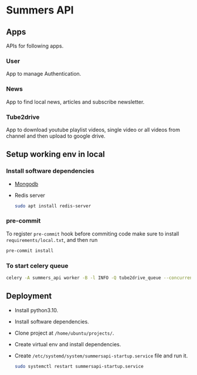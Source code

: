 # Summers API

## Apps

APIs for following apps.

### User

App to manage Authentication.

### News

App to find local news, articles and subscribe newsletter.

### Tube2drive

App to download youtube playlist videos, single video or all videos from channel
and then upload to google drive.

## Setup working env in local

### Install software dependencies

- [Mongodb](https://www.mongodb.com/try/download/community)
- Redis server

    ```sh
    sudo apt install redis-server
    ```

### pre-commit

To register `pre-commit` hook before commiting code make sure to install
`requirements/local.txt`, and then run

```sh
pre-commit install
```

### To start celery queue

```sh
celery -A summers_api worker -B -l INFO -Q tube2drive_queue --concurrency=1
```

## Deployment

- Install python3.10.
- Install software dependencies.
- Clone project at `/home/ubuntu/projects/`.
- Create virtual env and install dependencies.
- Create `/etc/systemd/system/summersapi-startup.service` file and run it.

    ```sh
    sudo systemctl restart summersapi-startup.service
    ```
